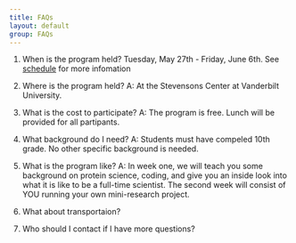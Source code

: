 ```yaml
---
title: FAQs
layout: default
group: FAQs
---
```


1. When is the program held?
   Tuesday, May 27th - Friday, June 6th. See [schedule](/schedule) for more infomation
   
2. Where is the program held?
   A: At the Stevensons Center at Vanderbilt University.

3. What is the cost to participate?
   A: The program is free. Lunch will be provided for all partipants.

4. What background do I need?
   A: Students must have compeled 10th grade. No other specific background is needed.

5. What is the program like?
   A: In week one, we will teach you some background on protein science, coding, and give you an inside look into what it is like to be a full-time scientist.
   The second week will consist of YOU running your own mini-research project.

6. What about transportaion?

7. Who should I contact if I have more questions?
   
